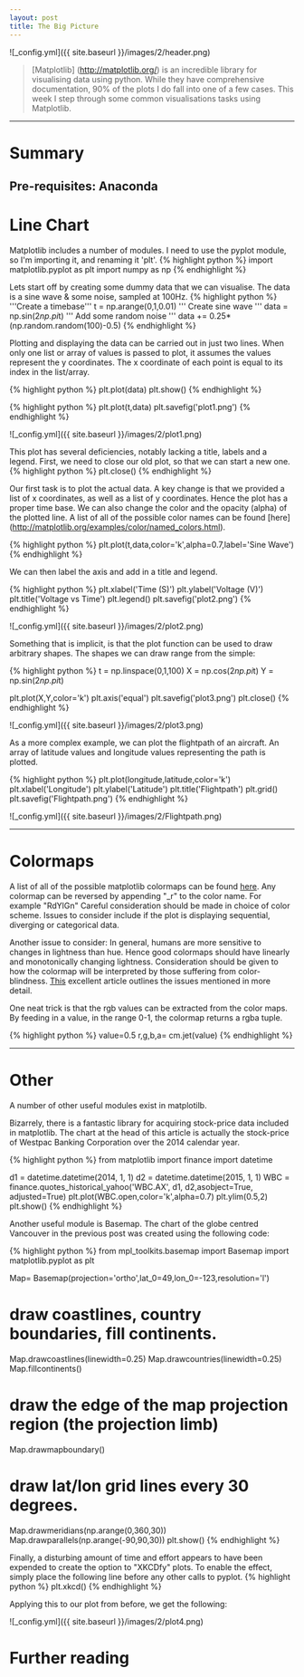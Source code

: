 ```yaml
---
layout: post
title: The Big Picture
---
```


![_config.yml]({{ site.baseurl }}/images/2/header.png)

>[Matplotlib] (http://matplotlib.org/) is an incredible library for visualising data using python. While they have comprehensive documentation, 90% of the plots I do fall into one of a few cases. This week I step through some common visualisations tasks using Matplotlib. 

---
Summary
===============

Pre-requisites: Anaconda
---

Line Chart
===============

Matplotlib includes a number of modules. I need to use the pyplot module, so I'm importing it, and renaming it 'plt'.
{% highlight python %}
import matplotlib.pyplot as plt
import numpy as np
{% endhighlight %}

Lets start off by creating some dummy data that we can visualise. 
The data is a sine wave & some noise, sampled at 100Hz.
{% highlight python %}
'''Create a timebase'''
t = np.arange(0,1,0.01)
''' Create sine wave '''
data = np.sin(2*np.pi*t)
''' Add some random noise '''
data += 0.25*(np.random.random(100)-0.5)
{% endhighlight %}

Plotting and displaying the data can be carried out in just two lines. When only one list or array of values is passed to plot, it assumes the values represent the y coordinates. The x coordinate of each point is equal to its index in the list/array.

{% highlight python %}
plt.plot(data)
plt.show()
{% endhighlight %}

{% highlight python %}
plt.plot(t,data)
plt.savefig('plot1.png')
{% endhighlight %}


![_config.yml]({{ site.baseurl }}/images/2/plot1.png)


This plot has several deficiencies, notably lacking a title, labels and a legend. 
First, we need to close our old plot, so that we can start a new one.
{% highlight python %}
plt.close()
{% endhighlight %}

Our first task is to plot the actual data. A key change is that we provided a list of x coordinates, as well as a list of y coordinates. Hence the plot has a proper time base. We can also change the color and the opacity (alpha) of the plotted line. A list of all of the possible color names can be found [here] (http://matplotlib.org/examples/color/named_colors.html).

{% highlight python %}
plt.plot(t,data,color='k',alpha=0.7,label='Sine Wave')
{% endhighlight %}



We can then label the axis and add in a title and legend.

{% highlight python %}
plt.xlabel('Time (S)')
plt.ylabel('Voltage (V)')
plt.title('Voltage vs Time')
plt.legend()
plt.savefig('plot2.png')
{% endhighlight %}


![_config.yml]({{ site.baseurl }}/images/2/plot2.png)


Something that is implicit, is that the plot function can be used to draw arbitrary shapes.  The shapes we can draw range from the simple: 

{% highlight python %}
t = np.linspace(0,1,100)
X = np.cos(2*np.pi*t)
Y = np.sin(2*np.pi*t)

plt.plot(X,Y,color='k')
plt.axis('equal')
plt.savefig('plot3.png')
plt.close()
{% endhighlight %}

![_config.yml]({{ site.baseurl }}/images/2/plot3.png)

As a more complex example, we can plot the flightpath of an aircraft. An array of latitude values and longitude values representing the path is plotted.

{% highlight python %}
plt.plot(longitude,latitude,color='k')
plt.xlabel('Longitude')
plt.ylabel('Latitude')
plt.title('Flightpath')
plt.grid()
plt.savefig('Flightpath.png')
{% endhighlight %}


![_config.yml]({{ site.baseurl }}/images/2/Flightpath.png)

---

Colormaps 
===============

A list of all of the possible matplotlib colormaps can be found [here](http://matplotlib.org/examples/color/colormaps_reference.html). Any colormap can be reversed by appending "_r" to the color name. For example "RdYlGn" 
Careful consideration should be made in choice of color scheme. Issues to consider include if the plot is displaying sequential, diverging or categorical data. 

Another issue to consider: In general, humans are more sensitive to changes in lightness than hue. Hence good colormaps should have linearly and monotonically changing lightness. Consideration should be given to how the colormap will be interpreted by those suffering from color-blindness. [This](http://matplotlib.org/users/colormaps.html) excellent article outlines the issues mentioned in more detail.


One neat trick is that the rgb values can be extracted from the color maps.
By feeding in a value, in the range 0-1, the colormap returns a rgba tuple.

{% highlight python %}
value=0.5
r,g,b,a= cm.jet(value)
{% endhighlight %}

---

Other
===============

A number of other useful modules exist in matplotilb.

Bizarrely, there is a fantastic library for acquiring stock-price data included in matplotlib. 
The chart at the head of this article is actually the stock-price of Westpac Banking Corporation over the 2014 calendar year.

{% highlight python %}
from matplotlib import finance
import datetime

d1 = datetime.datetime(2014, 1, 1)
d2 = datetime.datetime(2015, 1, 1)
WBC = finance.quotes_historical_yahoo('WBC.AX', d1, d2,asobject=True, adjusted=True)
plt.plot(WBC.open,color='k',alpha=0.7)
plt.ylim(0.5,2)
plt.show()
{% endhighlight %}


Another useful module is Basemap.
The chart of the globe centred Vancouver in the previous post was created using the following code:

{% highlight python %}
from mpl_toolkits.basemap import Basemap
import matplotlib.pyplot as plt

Map= Basemap(projection='ortho',lat_0=49,lon_0=-123,resolution='l')
# draw coastlines, country boundaries, fill continents.
Map.drawcoastlines(linewidth=0.25)
Map.drawcountries(linewidth=0.25)
Map.fillcontinents()
# draw the edge of the map projection region (the projection limb)
Map.drawmapboundary()
# draw lat/lon grid lines every 30 degrees.
Map.drawmeridians(np.arange(0,360,30))
Map.drawparallels(np.arange(-90,90,30))
plt.show()
{% endhighlight %}


Finally, a disturbing amount of time and effort appears to have been expended to create the option to "XKCDfy" plots.
To enable the effect, simply place the following line before any other calls to pyplot.
{% highlight python %}
plt.xkcd()
{% endhighlight %}

Applying this to our plot from before, we get the following:

![_config.yml]({{ site.baseurl }}/images/2/plot4.png)

Further reading
===============